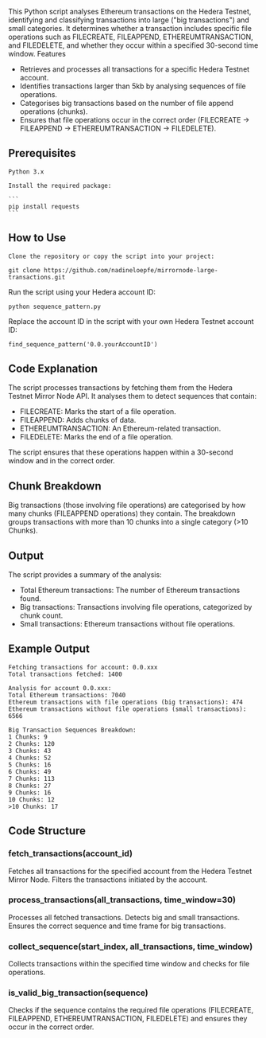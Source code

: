 
This Python script analyses Ethereum transactions on the Hedera Testnet, identifying and classifying transactions into large ("big transactions") and small categories. It determines whether a transaction includes specific file operations such as FILECREATE, FILEAPPEND, ETHEREUMTRANSACTION, and FILEDELETE, and whether they occur within a specified 30-second time window.
Features

- Retrieves and processes all transactions for a specific Hedera Testnet account.
- Identifies transactions larger than 5kb by analysing sequences of file operations.
- Categorises big transactions based on the number of file append operations (chunks).
- Ensures that file operations occur in the correct order (FILECREATE → FILEAPPEND → ETHEREUMTRANSACTION → FILEDELETE).

## Prerequisites

    Python 3.x

    Install the required package:

    ```
    pip install requests
    ```

## How to Use

    Clone the repository or copy the script into your project:
```
git clone https://github.com/nadineloepfe/mirrornode-large-transactions.git
```

Run the script using your Hedera account ID:

```
python sequence_pattern.py
```

Replace the account ID in the script with your own Hedera Testnet account ID:

```
find_sequence_pattern('0.0.yourAccountID')
```

## Code Explanation

The script processes transactions by fetching them from the Hedera Testnet Mirror Node API. It analyses them to detect sequences that contain:

- FILECREATE: Marks the start of a file operation.
- FILEAPPEND: Adds chunks of data.
- ETHEREUMTRANSACTION: An Ethereum-related transaction.
- FILEDELETE: Marks the end of a file operation.

The script ensures that these operations happen within a 30-second window and in the correct order.


## Chunk Breakdown

Big transactions (those involving file operations) are categorised by how many chunks (FILEAPPEND operations) they contain. The breakdown groups transactions with more than 10 chunks into a single category (>10 Chunks).


## Output

The script provides a summary of the analysis:

- Total Ethereum transactions: The number of Ethereum transactions found.
- Big transactions: Transactions involving file operations, categorized by chunk count.
- Small transactions: Ethereum transactions without file operations.


## Example Output

```
Fetching transactions for account: 0.0.xxx
Total transactions fetched: 1400

Analysis for account 0.0.xxx:
Total Ethereum transactions: 7040
Ethereum transactions with file operations (big transactions): 474
Ethereum transactions without file operations (small transactions): 6566

Big Transaction Sequences Breakdown:
1 Chunks: 9
2 Chunks: 120
3 Chunks: 43
4 Chunks: 52
5 Chunks: 16
6 Chunks: 49
7 Chunks: 113
8 Chunks: 27
9 Chunks: 16
10 Chunks: 12
>10 Chunks: 17
```

## Code Structure

### fetch_transactions(account_id)

Fetches all transactions for the specified account from the Hedera Testnet Mirror Node.
Filters the transactions initiated by the account.

### process_transactions(all_transactions, time_window=30)

Processes all fetched transactions.
Detects big and small transactions.
Ensures the correct sequence and time frame for big transactions.

### collect_sequence(start_index, all_transactions, time_window)

Collects transactions within the specified time window and checks for file operations.

### is_valid_big_transaction(sequence)

Checks if the sequence contains the required file operations (FILECREATE, FILEAPPEND, ETHEREUMTRANSACTION, FILEDELETE) and ensures they occur in the correct order.